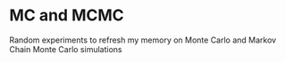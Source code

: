 # MC and MCMC
Random experiments to refresh my memory on Monte Carlo and Markov Chain Monte Carlo simulations
